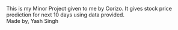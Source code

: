 This is my Minor Project given to me by Corizo. It gives stock price prediction for next 10 days using data provided.
<br>
Made by, Yash Singh
